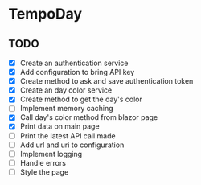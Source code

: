 # TempoDay

## TODO

- [x]  Create an authentication service
- [x]  Add configuration to bring API key
- [x]  Create method to ask and save authentication token
- [x]  Create an day color service
- [x]  Create method to get the day's color
- [ ]  Implement memory caching
- [x]  Call day's color method from blazor page
- [x]  Print data on main page
- [ ]  Print the latest API call made
- [ ]  Add url and uri to configuration
- [ ]  Implement logging
- [ ]  Handle errors
- [ ]  Style the page
